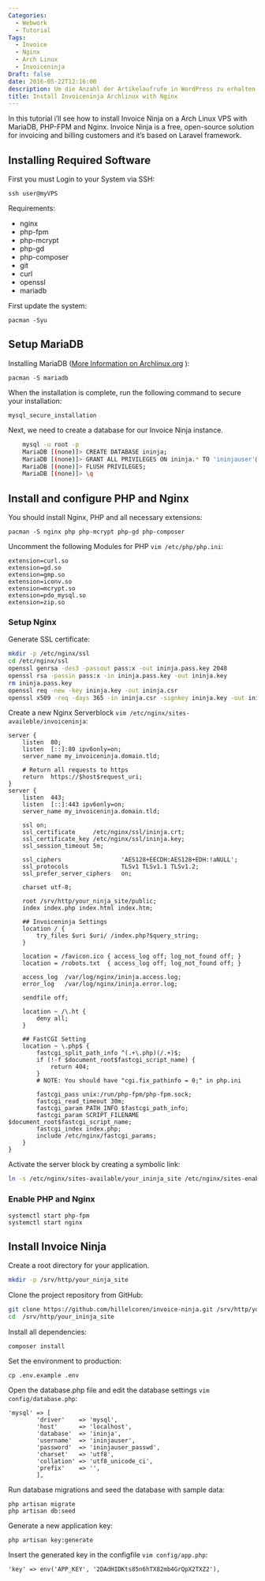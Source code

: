 ```yaml
---
Categories:
  - Webwork
  - Tutorial
Tags:
  - Invoice
  - Nginx
  - Arch Linux
  - Invoiceninja
Draft: false
date: 2016-05-22T12:16:00
description: Um die Anzahl der Artikelaufrufe in WordPress zu erhalten benötigt es kein Plugin. Mit einigen Zeilen Code kannst du dir ein Plugin getrost sparen.
title: Install Invoiceninja Archlinux with Nginx
---
```


In this tutorial i’ll see how to install Invoice Ninja on a Arch Linux VPS with MariaDB, PHP-FPM and Nginx. Invoice Ninja is a free, open-source solution for invoicing and billing customers and it’s based on Laravel framework.


Installing Required Software
----------------------------

First you must Login to your System via SSH:

    ssh user@myVPS

Requirements:

* nginx
* php-fpm
* php-mcrypt
* php-gd
* php-composer
* git
* curl
* openssl
* mariadb

First update the system:

    pacman -Syu


Setup MariaDB
-------------

Installing MariaDB ([More Information on Archlinux.org](https://wiki.archlinux.org/index.php/MySQL#Installation)
):

    pacman -S mariadb


When the installation is complete, run the following command to secure your installation:

    mysql_secure_installation

Next, we need to create a database for our Invoice Ninja instance.

```bash
    mysql -u root -p
    MariaDB [(none)]> CREATE DATABASE ininja;
    MariaDB [(none)]> GRANT ALL PRIVILEGES ON ininja.* TO 'ininjauser'@'localhost' IDENTIFIED BY 'ininjauser_passwd';
    MariaDB [(none)]> FLUSH PRIVILEGES;
    MariaDB [(none)]> \q
```

Install and configure PHP and Nginx
-----------------------------------

You should install Nginx, PHP and all necessary extensions:

    pacman -S nginx php php-mcrypt php-gd php-composer

Uncomment the following Modules for PHP `vim /etc/php/php.ini`:


    extension=curl.so
    extension=gd.so
    extension=gmp.so
    extension=iconv.so
    extension=mcrypt.so
    extension=pdo_mysql.so
    extension=zip.so


### Setup Nginx
Generate SSL certificate:

```bash
mkdir -p /etc/nginx/ssl
cd /etc/nginx/ssl
openssl genrsa -des3 -passout pass:x -out ininja.pass.key 2048
openssl rsa -passin pass:x -in ininja.pass.key -out ininja.key
rm ininja.pass.key
openssl req -new -key ininja.key -out ininja.csr
openssl x509 -req -days 365 -in ininja.csr -signkey ininja.key -out ininja.crt
```

Create a new Nginx Serverblock `vim /etc/nginx/sites-availeble/invoiceninja`:

```Nginx
server {
    listen  80;
    listen  [::]:80 ipv6only=on;
    server_name my_invoiceninja.domain.tld;

    # Return all requests to https
    return  https://$host$request_uri;
}
server {
    listen  443;
    listen  [::]:443 ipv6only=on;
    server_name my_invoiceninja.domain.tld;

    ssl on;
    ssl_certificate     /etc/nginx/ssl/ininja.crt;
    ssl_certificate_key /etc/nginx/ssl/ininja.key;
    ssl_session_timeout 5m;

    ssl_ciphers                 'AES128+EECDH:AES128+EDH:!aNULL';
    ssl_protocols               TLSv1 TLSv1.1 TLSv1.2;
    ssl_prefer_server_ciphers   on;

    charset utf-8;

    root /srv/http/your_ninja_site/public;
    index index.php index.html index.htm;

    ## Invoiceninja Settings
    location / {
        try_files $uri $uri/ /index.php?$query_string;
    }

    location = /favicon.ico { access_log off; log_not_found off; }
    location = /robots.txt  { access_log off; log_not_found off; }

    access_log  /var/log/nginx/ininja.access.log;
    error_log   /var/log/nginx/ininja.error.log;

    sendfile off;

    location ~ /\.ht {
        deny all;
    }

    ## FastCGI Setting
    location ~ \.php$ {
        fastcgi_split_path_info ^(.+\.php)(/.+)$;
        if (!-f $document_root$fastcgi_script_name) {
            return 404;
        }
        # NOTE: You should have "cgi.fix_pathinfo = 0;" in php.ini

        fastcgi_pass unix:/run/php-fpm/php-fpm.sock;
        fastcgi_read_timeout 30m;
        fastcgi_param PATH_INFO $fastcgi_path_info;
        fastcgi_param SCRIPT_FILENAME $document_root$fastcgi_script_name;
        fastcgi_index index.php;
        include /etc/nginx/fastcgi_params;
    }
}
```


Activate the server block by creating a symbolic link:

```bash
ln -s /etc/nginx/sites-available/your_ininja_site /etc/nginx/sites-enabled/your_ininja_site
```

### Enable PHP and Nginx

    systemctl start php-fpm
    systemctl start nginx


Install Invoice Ninja
---------------------

Create a root directory for your application.

```bash
mkdir -p /srv/http/your_ninja_site
```

Clone the project repository from GitHub:

```bash
git clone https://github.com/hillelcoren/invoice-ninja.git /srv/http/your_ininja_site
cd  /srv/http/your_ininja_site
```

Install all dependencies:

    composer install

Set the environment to production:

    cp .env.example .env

Open the database.php file and edit the database settings `vim config/database.php`:

```mysql
'mysql' => [
        'driver'    => 'mysql',
        'host'      => 'localhost',
        'database'  => 'ininja',
        'username'  => 'ininjauser',
        'password'  => 'ininjauser_passwd',
        'charset'   => 'utf8',
        'collation' => 'utf8_unicode_ci',
        'prefix'    => '',
        ],
```

Run database migrations and seed the database with sample data:

    php artisan migrate
    php artisan db:seed

Generate a new application key:

    php artisan key:generate

Insert the generated key in the configfile `vim config/app.php`:

    'key' => env('APP_KEY', '2DAdHIDKts85n6hTX82mb4GrQpX2TXZ2'),
